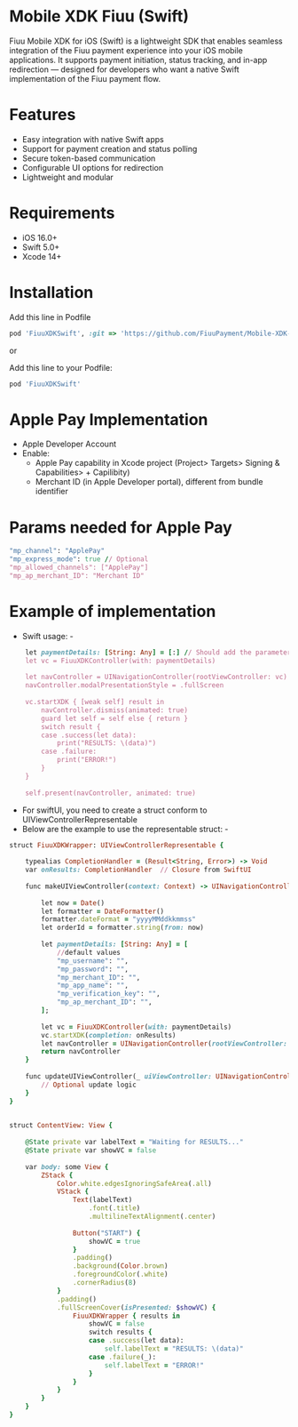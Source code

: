 
# Mobile XDK Fiuu (Swift)
Fiuu Mobile XDK for iOS (Swift) is a lightweight SDK that enables seamless integration of the Fiuu payment experience into your iOS mobile applications. It supports payment initiation, status tracking, and in-app redirection — designed for developers who want a native Swift implementation of the Fiuu payment flow.

# Features
- Easy integration with native Swift apps
- Support for payment creation and status polling
- Secure token-based communication
- Configurable UI options for redirection
- Lightweight and modular

# Requirements
- iOS 16.0+
- Swift 5.0+
- Xcode 14+

# Installation

Add this line in Podfile

```ruby
pod 'FiuuXDKSwift', :git => 'https://github.com/FiuuPayment/Mobile-XDK-Fiuu_Swift.git'
```

or

Add this line to your Podfile:

```ruby
pod 'FiuuXDKSwift'
```

# Apple Pay Implementation

- Apple Developer Account
- Enable:
    - Apple Pay capability in Xcode project (Project> Targets> Signing & Capabilities> + Capilibity)
    - Merchant ID (in Apple Developer portal), different from bundle identifier

# Params needed for Apple Pay

```ruby
"mp_channel": "ApplePay"
"mp_express_mode": true // Optional
"mp_allowed_channels": ["ApplePay"]
"mp_ap_merchant_ID": "Merchant ID"
```

# Example of implementation

- Swift usage: -

```ruby
    let paymentDetails: [String: Any] = [:] // Should add the parameters needed
    let vc = FiuuXDKController(with: paymentDetails)
        
    let navController = UINavigationController(rootViewController: vc)
    navController.modalPresentationStyle = .fullScreen
        
    vc.startXDK { [weak self] result in
        navController.dismiss(animated: true)
        guard let self = self else { return }
        switch result {
        case .success(let data):
            print("RESULTS: \(data)")
        case .failure:
            print("ERROR!")
        }
    }
        
    self.present(navController, animated: true)
```

- For swiftUI, you need to create a struct conform to UIViewControllerRepresentable
- Below are the example to use the representable struct: -

```ruby
struct FiuuXDKWrapper: UIViewControllerRepresentable {
    
    typealias CompletionHandler = (Result<String, Error>) -> Void
    var onResults: CompletionHandler  // Closure from SwiftUI
    
    func makeUIViewController(context: Context) -> UINavigationController {
        
        let now = Date()
        let formatter = DateFormatter()
        formatter.dateFormat = "yyyyMMddkkmmss"
        let orderId = formatter.string(from: now)
        
        let paymentDetails: [String: Any] = [
            //default values
            "mp_username": "",
            "mp_password": "",
            "mp_merchant_ID": "",
            "mp_app_name": "",
            "mp_verification_key": "",
            "mp_ap_merchant_ID": "",
        ];
        
        let vc = FiuuXDKController(with: paymentDetails)
        vc.startXDK(completion: onResults)
        let navController = UINavigationController(rootViewController: vc)
        return navController
    }
    
    func updateUIViewController(_ uiViewController: UINavigationController, context: Context) {
        // Optional update logic
    }
}
    
```

```ruby
struct ContentView: View {
    
    @State private var labelText = "Waiting for RESULTS..."
    @State private var showVC = false
    
    var body: some View {
        ZStack {
            Color.white.edgesIgnoringSafeArea(.all)
            VStack {
                Text(labelText)
                    .font(.title)
                    .multilineTextAlignment(.center)
                
                Button("START") {
                    showVC = true
                }
                .padding()
                .background(Color.brown)
                .foregroundColor(.white)
                .cornerRadius(8)
            }
            .padding()
            .fullScreenCover(isPresented: $showVC) {
                FiuuXDKWrapper { results in
                    showVC = false
                    switch results {
                    case .success(let data):
                        self.labelText = "RESULTS: \(data)"
                    case .failure(_):
                        self.labelText = "ERROR!"
                    }
                }
            }
        }
    }
}

```
